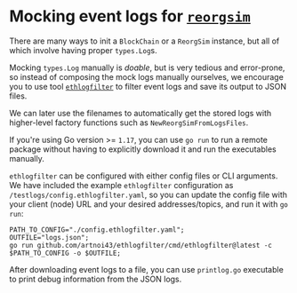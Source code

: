 <!-- markdownlint-configure-file {
    "line_length": { "code_blocks": false, "line_length": 100 },
    "code": { "style": "consistent" }
} -->

# Mocking event logs for [`reorgsim`](../pkg/reorgsim/)

There are many ways to init a `BlockChain` or a `ReorgSim` instance,
but all of which involve having proper `types.Log`s.

Mocking `types.Log` manually is _doable_, but is very tedious and error-prone,
so instead of composing the mock logs manually ourselves, we encourage you
to use tool [`ethlogfilter`](https://github.com/artnoi43/ethlogfilter) to filter
event logs and save its output to JSON files.

We can later use the filenames to automatically get the stored logs with higher-level
factory functions such as `NewReorgSimFromLogsFiles`.

If you're using Go version >= `1.17`, you can use `go run` to run a remote package
without having to explicitly download it and run the executables manually.

`ethlogfilter` can be configured with either config files or CLI arguments.
We have included the example `ethlogfilter` configuration as
`/testlogs/config.ethlogfilter.yaml`, so you can update the config file with
your client (node) URL and your desired addresses/topics, and run it with `go run`:

```shell
PATH_TO_CONFIG="./config.ethlogfilter.yaml";
OUTFILE="logs.json";
go run github.com/artnoi43/ethlogfilter/cmd/ethlogfilter@latest -c $PATH_TO_CONFIG -o $OUTFILE;
```

After downloading event logs to a file, you can use `printlog.go` executable to
print debug information from the JSON logs.
